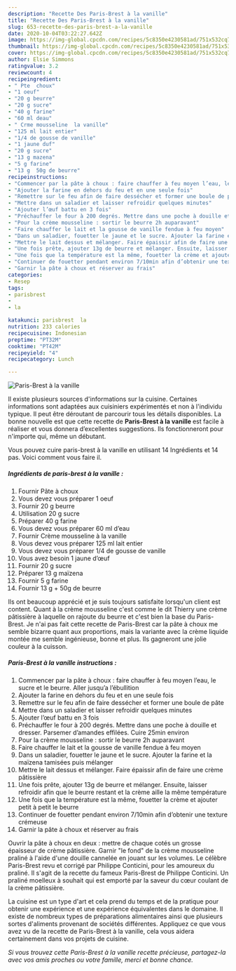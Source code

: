 ```yaml
---
description: "Recette Des Paris-Brest à la vanille"
title: "Recette Des Paris-Brest à la vanille"
slug: 653-recette-des-paris-brest-a-la-vanille
date: 2020-10-04T03:22:27.642Z
image: https://img-global.cpcdn.com/recipes/5c8350e4230581ad/751x532cq70/paris-brest-a-la-vanille-photo-principale-de-la-recette.jpg
thumbnail: https://img-global.cpcdn.com/recipes/5c8350e4230581ad/751x532cq70/paris-brest-a-la-vanille-photo-principale-de-la-recette.jpg
cover: https://img-global.cpcdn.com/recipes/5c8350e4230581ad/751x532cq70/paris-brest-a-la-vanille-photo-principale-de-la-recette.jpg
author: Elsie Simmons
ratingvalue: 3.2
reviewcount: 4
recipeingredient:
- " Pte  choux"
- "1 oeuf"
- "20 g beurre"
- "20 g sucre"
- "40 g farine"
- "60 ml deau"
- " Crme mousseline  la vanille"
- "125 ml lait entier"
- "1/4 de gousse de vanille"
- "1 jaune duf"
- "20 g sucre"
- "13 g mazena"
- "5 g farine"
- "13 g  50g de beurre"
recipeinstructions:
- "Commencer par la pâte à choux : faire chauffer à feu moyen l’eau, le sucre et le beurre. Aller jusqu’a l’ébullition"
- "Ajouter la farine en dehors du feu et en une seule fois"
- "Remettre sur le feu afin de faire dessécher et former une boule de pâte"
- "Mettre dans un saladier et laisser refroidir quelques minutes"
- "Ajouter l’œuf battu en 3 fois"
- "Préchauffer le four à 200 degrés. Mettre dans une poche à douille et dresser. Parsemer d’amandes effilées. Cuire 25min environ"
- "Pour la crème mousseline : sortir le beurre 2h auparavant"
- "Faire chauffer le lait et la gousse de vanille fendue à feu moyen"
- "Dans un saladier, fouetter le jaune et le sucre. Ajouter la farine et la maïzena tamisées puis mélanger"
- "Mettre le lait dessus et mélanger. Faire épaissir afin de faire une crème pâtissière"
- "Une fois prête, ajouter 13g de beurre et mélanger. Ensuite, laisser refroidir afin que le beurre restant et la crème aille la même température"
- "Une fois que la température est la même, fouetter la crème et ajouter petit à petit le beurre"
- "Continuer de fouetter pendant environ 7/10min afin d’obtenir une texture crémeuse"
- "Garnir la pâte à choux et réserver au frais"
categories:
- Resep
tags:
- parisbrest
- 
- la

katakunci: parisbrest  la 
nutrition: 233 calories
recipecuisine: Indonesian
preptime: "PT32M"
cooktime: "PT42M"
recipeyield: "4"
recipecategory: Lunch

---
```



![Paris-Brest à la vanille](https://img-global.cpcdn.com/recipes/5c8350e4230581ad/751x532cq70/paris-brest-a-la-vanille-photo-principale-de-la-recette.jpg)

Il existe plusieurs sources d'informations sur la cuisine. Certaines informations sont adaptées aux cuisiniers expérimentés et non à l'individu typique. Il peut être déroutant de parcourir tous les détails disponibles. La bonne nouvelle est que cette recette de <strong> Paris-Brest à la vanille </strong> est facile à réaliser et vous donnera d’excellentes suggestions. Ils fonctionneront pour n'importe qui, même un débutant.

<!--inarticleads1-->

Vous pouvez cuire paris-brest à la vanille en utilisant 14 Ingrédients et 14 pas. Voici comment vous faire il.

##### Ingrédients de paris-brest à la vanille :

1. Fournir  Pâte à choux
1. Vous devez vous préparer 1 oeuf
1. Fournir 20 g beurre
1. Utilisation 20 g sucre
1. Préparer 40 g farine
1. Vous devez vous préparer 60 ml d’eau
1. Fournir  Crème mousseline à la vanille
1. Vous devez vous préparer 125 ml lait entier
1. Vous devez vous préparer 1/4 de gousse de vanille
1. Vous avez besoin 1 jaune d’œuf
1. Fournir 20 g sucre
1. Préparer 13 g maïzena
1. Fournir 5 g farine
1. Fournir 13 g + 50g de beurre


Ils ont beaucoup apprécié et je suis toujours satisfaite lorsqu&#39;un client est content. Quant à la crème mousseline c&#39;est comme le dit Thierry une crème pâtissière à laquelle on rajoute du beurre et c&#39;est bien la base du Paris-Brest. Je n&#39;ai pas fait cette recette de Paris-Brest car la pâte à choux me semble bizarre quant aux proportions, mais la variante avec la crème liquide montée me semble ingénieuse, bonne et plus. Ils gagneront une jolie couleur à la cuisson. 

<!--inarticleads2-->

##### Paris-Brest à la vanille instructions :

1. Commencer par la pâte à choux : faire chauffer à feu moyen l’eau, le sucre et le beurre. Aller jusqu’a l’ébullition
1. Ajouter la farine en dehors du feu et en une seule fois
1. Remettre sur le feu afin de faire dessécher et former une boule de pâte
1. Mettre dans un saladier et laisser refroidir quelques minutes
1. Ajouter l’œuf battu en 3 fois
1. Préchauffer le four à 200 degrés. Mettre dans une poche à douille et dresser. Parsemer d’amandes effilées. Cuire 25min environ
1. Pour la crème mousseline : sortir le beurre 2h auparavant
1. Faire chauffer le lait et la gousse de vanille fendue à feu moyen
1. Dans un saladier, fouetter le jaune et le sucre. Ajouter la farine et la maïzena tamisées puis mélanger
1. Mettre le lait dessus et mélanger. Faire épaissir afin de faire une crème pâtissière
1. Une fois prête, ajouter 13g de beurre et mélanger. Ensuite, laisser refroidir afin que le beurre restant et la crème aille la même température
1. Une fois que la température est la même, fouetter la crème et ajouter petit à petit le beurre
1. Continuer de fouetter pendant environ 7/10min afin d’obtenir une texture crémeuse
1. Garnir la pâte à choux et réserver au frais


Ouvrir la pâte à choux en deux : mettre de chaque cotés un grosse épaisseur de crème pâtissière. Garnir &#34;le fond&#34; de la crème mousseline praliné à l&#39;aide d&#39;une douille cannelée en jouant sur les volumes. Le célèbre Paris-Brest revu et corrigé par Philippe Conticini, pour les amoureux du praliné. Il s&#39;agit de la recette du fameux Paris-Brest de Philippe Conticini. Un praliné moelleux à souhait qui est emporté par la saveur du cœur coulant de la crème pâtissière. 

<!--inarticleads1-->

<p>
La cuisine est un type d'art et cela prend du temps et de la pratique pour obtenir une expérience et une expérience équivalentes dans le domaine. Il existe de nombreux types de préparations alimentaires ainsi que plusieurs sortes d'aliments provenant de sociétés différentes. Appliquez ce que vous avez vu de la recette de Paris-Brest à la vanille, cela vous aidera certainement dans vos projets de cuisine.
</p>

<p>
<i>Si vous trouvez cette Paris-Brest à la vanille recette précieuse, partagez-la avec vos amis proches ou votre famille, merci et bonne chance.</i>
</p>
